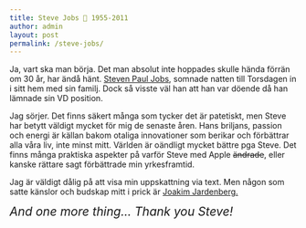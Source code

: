 ```yaml
---
title: Steve Jobs  1955-2011
author: admin
layout: post
permalink: /steve-jobs/
---
```

Ja, vart ska man börja. Det man absolut inte hoppades skulle hända förrän om 30 år, har ändå hänt. [Steven Paul Jobs][1], somnade natten till Torsdagen in i sitt hem med sin familj. Dock så visste väl han att han var döende då han lämnade sin VD position. 

Jag sörjer. Det finns säkert många som tycker det är patetiskt, men Steve har betytt väldigt mycket för mig de senaste åren. Hans briljans, passion och energi är källan bakom otaliga innovationer som berikar och förbättrar alla våra liv, inte minst mitt. Världen är oändligt mycket bättre pga Steve. Det finns många praktiska aspekter på varför Steve med Apple <del datetime="2011-10-07T09:19:12+00:00">ändrade</del>, eller kanske rättare sagt förbättrade min yrkesframtid.

Jag är väldigt dålig på att visa min uppskattning via text. Men någon som satte känslor och budskap mitt i prick är [Joakim Jardenberg.][2] 

<em style="text-align:center;font-size:1.5em;">And one more thing… Thank you Steve!</em>

<img src="http://johniehjelm.me/wp-content/uploads/2011/10/stevejobs.png" alt="" title="steve jobs" class="alignnone size-auto wp-image-568" />

 [1]: http://sv.wikipedia.org/wiki/Steve_Jobs
 [2]: http://jardenberg.se/b/steve-jobs-ar-dod/